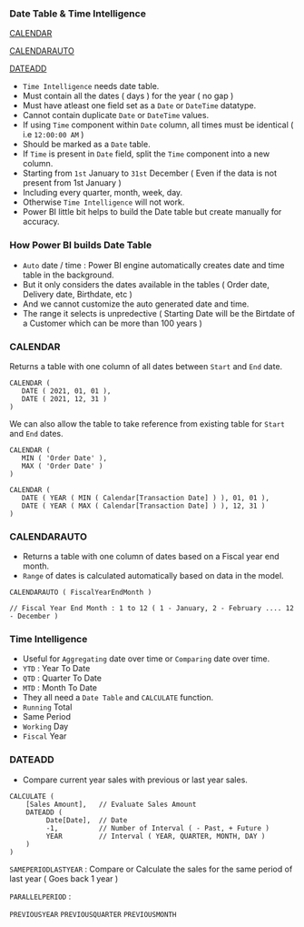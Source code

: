 ### Date Table & Time Intelligence

<p><a href='#calendar'>CALENDAR</a></p>
<p><a href='#auto'>CALENDARAUTO</a></p>
<p><a href='#add'>DATEADD</a></p>

- `Time Intelligence` needs date table.
- Must contain all the dates ( days ) for the year ( no gap )
- Must have atleast one field set as a `Date` or `DateTime` datatype.
- Cannot contain duplicate `Date` or `DateTime` values.
- If using `Time` component within `Date` column, all times must be identical ( i.e `12:00:00 AM` )
- Should be marked as a `Date` table.
- If `Time` is present in `Date` field, split the `Time` component into a new column.
- Starting from `1st` January to `31st` December ( Even if the data is not present from 1st January )
- Including every quarter, month, week, day.
- Otherwise `Time Intelligence` will not work. 
- Power BI little bit helps to build the Date table but create manually for accuracy.

### How Power BI builds Date Table 

- `Auto` date / time : Power BI engine automatically creates date and time table in the background.
- But it only considers the dates available in the tables ( Order date, Delivery date, Birthdate, etc )
- And we cannot customize the auto generated date and time.
- The range it selects is unpredective ( Starting Date will be the Birtdate of a Customer which can be more than 100 years )

<h3 name='calendar'> CALENDAR </h3>

Returns a table with one column of all dates between `Start` and `End` date. 

```
CALENDAR (
   DATE ( 2021, 01, 01 ),
   DATE ( 2021, 12, 31 )
)
```

We can also allow the table to take reference from existing table for `Start` and `End` dates.

```
CALENDAR (
   MIN ( 'Order Date' ),
   MAX ( 'Order Date' )
)
```

```
CALENDAR (
   DATE ( YEAR ( MIN ( Calendar[Transaction Date] ) ), 01, 01 ),
   DATE ( YEAR ( MAX ( Calendar[Transaction Date] ) ), 12, 31 )
)
```

<h3 name='auto'> CALENDARAUTO </h3>

- Returns a table with one column of dates based on a Fiscal year end month.
- `Range` of dates is calculated automatically based on data in the model.

```DAX
CALENDARAUTO ( FiscalYearEndMonth ) 

// Fiscal Year End Month : 1 to 12 ( 1 - January, 2 - February .... 12 - December )
```

### Time Intelligence

- Useful for `Aggregating` date over time or `Comparing` date over time.
- `YTD` : Year To Date
- `QTD` : Quarter To Date
- `MTD` : Month To Date
- They all need a `Date Table` and `CALCULATE` function.
- `Running` Total
- Same Period
- `Working` Day
- `Fiscal` Year

<h3 name='add'> DATEADD </h3>

- Compare current year sales with previous or last year sales.

```DAX
CALCULATE (
    [Sales Amount],   // Evaluate Sales Amount
    DATEADD ( 
         Date[Date],  // Date
         -1,          // Number of Interval ( - Past, + Future )
         YEAR         // Interval ( YEAR, QUARTER, MONTH, DAY )
    )
)        
```

`SAMEPERIODLASTYEAR` : Compare or Calculate the sales for the same period of last year ( Goes back 1 year )

`PARALLELPERIOD` : 

`PREVIOUSYEAR` `PREVIOUSQUARTER` `PREVIOUSMONTH`
